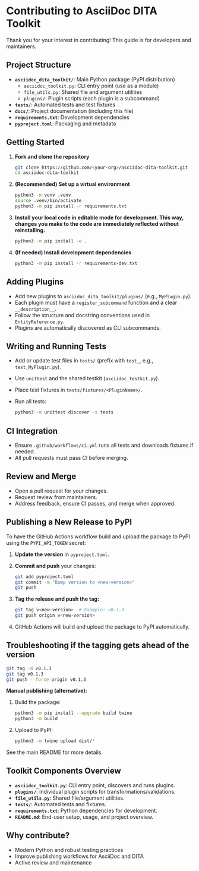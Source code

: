 # Contributing to AsciiDoc DITA Toolkit

Thank you for your interest in contributing! This guide is for developers and maintainers.

## Project Structure

- **`asciidoc_dita_toolkit/`**: Main Python package (PyPI distribution)
  - `asciidoc_toolkit.py`: CLI entry point (use as a module)
  - `file_utils.py`: Shared file and argument utilities
  - `plugins/`: Plugin scripts (each plugin is a subcommand)
- **`tests/`**: Automated tests and test fixtures
- **`docs/`**: Project documentation (including this file)
- **`requirements.txt`**: Development dependencies
- **`pyproject.toml`**: Packaging and metadata

## Getting Started

1. **Fork and clone the repository**

   ```sh
   git clone https://github.com/<your-org>/asciidoc-dita-toolkit.git
   cd asciidoc-dita-toolkit
   ```

2. **(Recommended) Set up a virtual environment**

   ```sh
   python3 -m venv .venv
   source .venv/bin/activate
   python3 -m pip install -r requirements.txt
   ```

3. **Install your local code in editable mode for development. This way, changes you make to the code are immediately reflected without reinstalling.**

   ```sh
   python3 -m pip install -e .
   ```

4. **(If needed) Install development dependencies**

   ```sh
   python3 -m pip install -r requirements-dev.txt
   ```

## Adding Plugins

- Add new plugins to `asciidoc_dita_toolkit/plugins/` (e.g., `MyPlugin.py`).
- Each plugin must have a `register_subcommand` function and a clear `__description__`.
- Follow the structure and docstring conventions used in `EntityReference.py`.
- Plugins are automatically discovered as CLI subcommands.

## Writing and Running Tests

- Add or update test files in `tests/` (prefix with `test_`, e.g., `test_MyPlugin.py`).
- Use `unittest` and the shared testkit (`asciidoc_testkit.py`).
- Place test fixtures in `tests/fixtures/<PluginName>/`.
- Run all tests:

  ```sh
  python3 -m unittest discover -s tests
  ```

## CI Integration

- Ensure `.github/workflows/ci.yml` runs all tests and downloads fixtures if needed.
- All pull requests must pass CI before merging.

## Review and Merge

- Open a pull request for your changes.
- Request review from maintainers.
- Address feedback, ensure CI passes, and merge when approved.

## Publishing a New Release to PyPI

To have the GitHub Actions workflow build and upload the package to PyPI using the `PYPI_API_TOKEN` secret:

1. **Update the version** in `pyproject.toml`.
2. **Commit and push** your changes:

   ```sh
   git add pyproject.toml
   git commit -m "Bump version to <new-version>"
   git push
   ```

3. **Tag the release and push the tag:**

   ```sh
   git tag v<new-version>  # Example: v0.1.3
   git push origin v<new-version>
   ```

4. GitHub Actions will build and upload the package to PyPI automatically.

## Troubleshooting if the tagging gets ahead of the version

   ```sh
   git tag -d v0.1.3
   git tag v0.1.3
   git push --force origin v0.1.3
   ```

**Manual publishing (alternative):**

1. Build the package:

   ```sh
   python3 -m pip install --upgrade build twine
   python3 -m build
   ```

2. Upload to PyPI:

   ```sh
   python3 -m twine upload dist/*
   ```

See the main README for more details.

## Toolkit Components Overview

- **`asciidoc_toolkit.py`**: CLI entry point, discovers and runs plugins.
- **`plugins/`**: Individual plugin scripts for transformations/validations.
- **`file_utils.py`**: Shared file/argument utilities.
- **`tests/`**: Automated tests and fixtures.
- **`requirements.txt`**: Python dependencies for development.
- **`README.md`**: End-user setup, usage, and project overview.

## Why contribute?

- Modern Python and robust testing practices
- Improve publishing workflows for AsciiDoc and DITA
- Active review and maintenance
